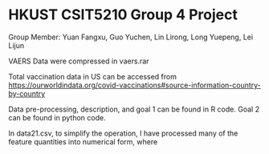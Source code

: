 #  HKUST CSIT5210 Group 4 Project  
Group Member: Yuan Fangxu, Guo Yuchen, Lin Lirong, Long Yuepeng, Lei Lijun


 VAERS Data were compressed in vaers.rar 
 
 Total vaccination data in US can be accessed from https://ourworldindata.org/covid-vaccinations#source-information-country-by-country
 
 Data pre-processing, description, and goal 1 can be found in R code. Goal 2 can be found in python code. 

 In data21.csv, to simplify the operation, I have processed many of the feature quantities into numerical form, where
